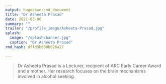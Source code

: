 ```yaml
---
output: hugodown::md_document
title: "Dr Asheeta Prasad"
date: 2021-03-06
summary: ""
trailer: "/profile_image/Asheeta-Prasad.jpg"
splash:
  image: "/splash/banner.jpg"
  caption: "Dr Asheeta Prasad"
rmd_hash: dffd3b680b026a27

---
```


> Dr Asheeta Prasad is a Lecturer, recipient of ARC Early Career Award and a mother. Her research focuses on the brain mechanisms involved in alcohol seeking.

